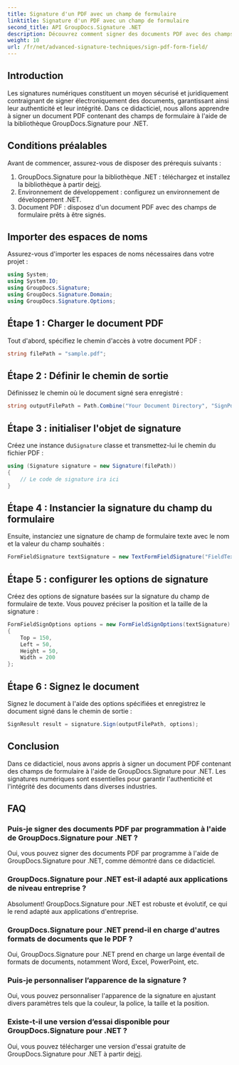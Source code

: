 ```yaml
---
title: Signature d'un PDF avec un champ de formulaire
linktitle: Signature d'un PDF avec un champ de formulaire
second_title: API GroupDocs.Signature .NET
description: Découvrez comment signer des documents PDF avec des champs de formulaire à l'aide de GroupDocs.Signature pour .NET. Garantissez l’authenticité et l’intégrité des documents sans effort.
weight: 10
url: /fr/net/advanced-signature-techniques/sign-pdf-form-field/
---
```

## Introduction
Les signatures numériques constituent un moyen sécurisé et juridiquement contraignant de signer électroniquement des documents, garantissant ainsi leur authenticité et leur intégrité. Dans ce didacticiel, nous allons apprendre à signer un document PDF contenant des champs de formulaire à l'aide de la bibliothèque GroupDocs.Signature pour .NET.
## Conditions préalables
Avant de commencer, assurez-vous de disposer des prérequis suivants :
1.  GroupDocs.Signature pour la bibliothèque .NET : téléchargez et installez la bibliothèque à partir de[ici](https://releases.groupdocs.com/signature/net/).
2. Environnement de développement : configurez un environnement de développement .NET.
3. Document PDF : disposez d'un document PDF avec des champs de formulaire prêts à être signés.

## Importer des espaces de noms
Assurez-vous d'importer les espaces de noms nécessaires dans votre projet :
```csharp
using System;
using System.IO;
using GroupDocs.Signature;
using GroupDocs.Signature.Domain;
using GroupDocs.Signature.Options;
```
## Étape 1 : Charger le document PDF
Tout d'abord, spécifiez le chemin d'accès à votre document PDF :
```csharp
string filePath = "sample.pdf";
```
## Étape 2 : Définir le chemin de sortie
Définissez le chemin où le document signé sera enregistré :
```csharp
string outputFilePath = Path.Combine("Your Document Directory", "SignPdfWithFormField", "SignedWithFormField.pdf");
```
## Étape 3 : initialiser l'objet de signature
 Créez une instance du`Signature` classe et transmettez-lui le chemin du fichier PDF :
```csharp
using (Signature signature = new Signature(filePath))
{
    // Le code de signature ira ici
}
```
## Étape 4 : Instancier la signature du champ du formulaire
Ensuite, instanciez une signature de champ de formulaire texte avec le nom et la valeur du champ souhaités :
```csharp
FormFieldSignature textSignature = new TextFormFieldSignature("FieldText", "Value1");
```
## Étape 5 : configurer les options de signature
Créez des options de signature basées sur la signature du champ de formulaire de texte. Vous pouvez préciser la position et la taille de la signature :
```csharp
FormFieldSignOptions options = new FormFieldSignOptions(textSignature)
{
    Top = 150,
    Left = 50,
    Height = 50,
    Width = 200
};
```
## Étape 6 : Signez le document
Signez le document à l'aide des options spécifiées et enregistrez le document signé dans le chemin de sortie :
```csharp
SignResult result = signature.Sign(outputFilePath, options);
```

## Conclusion
Dans ce didacticiel, nous avons appris à signer un document PDF contenant des champs de formulaire à l'aide de GroupDocs.Signature pour .NET. Les signatures numériques sont essentielles pour garantir l'authenticité et l'intégrité des documents dans diverses industries.
## FAQ
### Puis-je signer des documents PDF par programmation à l'aide de GroupDocs.Signature pour .NET ?
Oui, vous pouvez signer des documents PDF par programme à l'aide de GroupDocs.Signature pour .NET, comme démontré dans ce didacticiel.
### GroupDocs.Signature pour .NET est-il adapté aux applications de niveau entreprise ?
Absolument! GroupDocs.Signature pour .NET est robuste et évolutif, ce qui le rend adapté aux applications d'entreprise.
### GroupDocs.Signature pour .NET prend-il en charge d'autres formats de documents que le PDF ?
Oui, GroupDocs.Signature pour .NET prend en charge un large éventail de formats de documents, notamment Word, Excel, PowerPoint, etc.
### Puis-je personnaliser l’apparence de la signature ?
Oui, vous pouvez personnaliser l'apparence de la signature en ajustant divers paramètres tels que la couleur, la police, la taille et la position.
### Existe-t-il une version d’essai disponible pour GroupDocs.Signature pour .NET ?
 Oui, vous pouvez télécharger une version d'essai gratuite de GroupDocs.Signature pour .NET à partir de[ici](https://releases.groupdocs.com/).